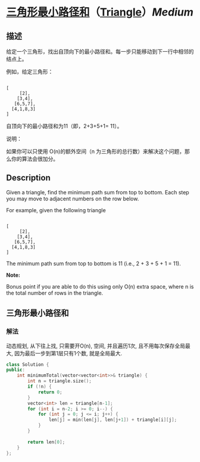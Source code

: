 # [三角形最小路径和](https://leetcode-cn.com/problems/triangle)（[Triangle](https://leetcode.com/problems/triangle)）*Medium*
## 描述
给定一个三角形，找出自顶向下的最小路径和。每一步只能移动到下一行中相邻的结点上。

例如，给定三角形：
```

[
     [2],
    [3,4],
   [6,5,7],
  [4,1,8,3]
]
```


自顶向下的最小路径和为11（即，2+3+5+1= 11）。

说明：

如果你可以只使用 O(n)的额外空间（n 为三角形的总行数）来解决这个问题，那么你的算法会很加分。

## Description
Given a triangle, find the minimum path sum from top to bottom. Each step you may move to adjacent numbers on the row below.

For example, given the following triangle

```

[
     [2],
    [3,4],
   [6,5,7],
  [4,1,8,3]
]
```


The minimum path sum from top to bottom is 11 (i.e., 2 + 3 + 5 + 1 = 11).

**Note:**


Bonus point if you are able to do this using only O(n) extra space, where n is the total number of rows in the triangle.


## 三角形最小路径和
### 解法
动态规划, 从下往上找, 只需要开O(n), 空间, 并且遍历1次, 且不用每次保存全局最大, 因为最后一步到第1层只有1个数, 就是全局最大.
```c++
class Solution {
public:
    int minimumTotal(vector<vector<int>>& triangle) {
        int n = triangle.size();
        if (!n) {
            return 0;
        }
        vector<int> len = triangle[n-1];
        for (int i = n-2; i >= 0; i--) {
            for (int j = 0; j <= i; j++) {
                len[j] = min(len[j], len[j+1]) + triangle[i][j];
            }
        }
        
        return len[0];
    }
};
```